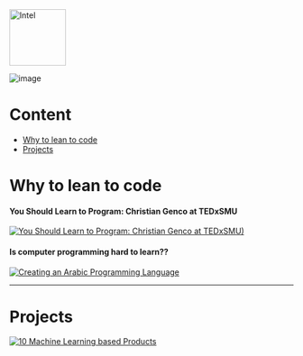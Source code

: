 <img src="https://user-images.githubusercontent.com/22680912/43683697-bcd06a2c-98ae-11e8-9a46-80643e4d98bf.png" height="100" alt="Intel">

![image](https://user-images.githubusercontent.com/22680912/43683477-172569dc-98aa-11e8-8e80-deef85cd8998.png)

# Content
  - [Why to lean to code](#Why-to-lean-to-code)
  - [Projects](#Projects)
  
# Why to lean to code
#### You Should Learn to Program: Christian Genco at TEDxSMU
[![You Should Learn to Program: Christian Genco at TEDxSMU)](https://img.youtube.com/vi/xfBWk4nw440/0.jpg)](https://www.youtube.com/watch?v=xfBWk4nw440)

#### Is computer programming hard to learn??
[![Creating an Arabic Programming Language](https://img.youtube.com/vi/IoPx_rSicrM/0.jpg)](https://www.youtube.com/watch?v=IoPx_rSicrM)

----

# Projects
[![10 Machine Learning based Products](https://img.youtube.com/vi/dcZvhP-IqY4/0.jpg)](https://www.youtube.com/watch?v=dcZvhP-IqY4)

